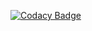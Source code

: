 [![Codacy Badge](https://api.codacy.com/project/badge/Grade/c3cd2ed0971846b89d81af2e38fb4859)](https://www.codacy.com/app/rosebudlangdev/RosebudCompiler?utm_source=github.com&amp;utm_medium=referral&amp;utm_content=rosebudlang/RosebudCompiler&amp;utm_campaign=Badge_Grade)

